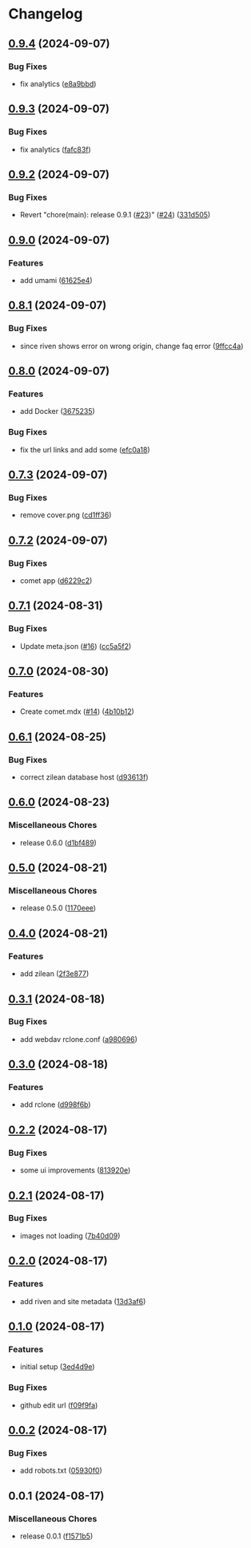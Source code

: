 # Changelog

## [0.9.4](https://github.com/debrid/wiki/compare/v0.9.3...v0.9.4) (2024-09-07)


### Bug Fixes

* fix analytics ([e8a9bbd](https://github.com/debrid/wiki/commit/e8a9bbdfe69144cfd044584f808d2627b6682bf4))

## [0.9.3](https://github.com/debrid/wiki/compare/v0.9.2...v0.9.3) (2024-09-07)


### Bug Fixes

* fix analytics ([fafc83f](https://github.com/debrid/wiki/commit/fafc83f06ace86bad3feeccf7e1c4a4178501113))

## [0.9.2](https://github.com/debrid/wiki/compare/v0.9.1...v0.9.2) (2024-09-07)


### Bug Fixes

* Revert "chore(main): release 0.9.1 ([#23](https://github.com/debrid/wiki/issues/23))" ([#24](https://github.com/debrid/wiki/issues/24)) ([331d505](https://github.com/debrid/wiki/commit/331d505c5efe413106bd3bb2f75c8c7e9a5be6b8))

## [0.9.0](https://github.com/debrid/wiki/compare/v0.8.1...v0.9.0) (2024-09-07)


### Features

* add umami ([61625e4](https://github.com/debrid/wiki/commit/61625e43260df03d46cdba2f2b2c19bbc12ab981))

## [0.8.1](https://github.com/debrid/wiki/compare/v0.8.0...v0.8.1) (2024-09-07)


### Bug Fixes

* since riven shows error on wrong origin, change faq error ([9ffcc4a](https://github.com/debrid/wiki/commit/9ffcc4aa4efde51c357c3ea919cfc4b920576084))

## [0.8.0](https://github.com/debrid/wiki/compare/v0.7.3...v0.8.0) (2024-09-07)


### Features

* add Docker ([3675235](https://github.com/debrid/wiki/commit/36752352f772fb41d7a56f7db09219ac9d013e45))


### Bug Fixes

* fix the url links and add some ([efc0a18](https://github.com/debrid/wiki/commit/efc0a18dca0af63c11297f8c5cbda8a8085cd1c4))

## [0.7.3](https://github.com/debrid/wiki/compare/v0.7.2...v0.7.3) (2024-09-07)


### Bug Fixes

* remove cover.png ([cd1ff36](https://github.com/debrid/wiki/commit/cd1ff3631b09dfeb1b95f5208835180c703c5949))

## [0.7.2](https://github.com/debrid/wiki/compare/v0.7.1...v0.7.2) (2024-09-07)


### Bug Fixes

* comet app ([d6229c2](https://github.com/debrid/wiki/commit/d6229c2ade82b9f2a5313a08dcd0ec0308d6bcd1))

## [0.7.1](https://github.com/debrid/wiki/compare/v0.7.0...v0.7.1) (2024-08-31)


### Bug Fixes

* Update meta.json ([#16](https://github.com/debrid/wiki/issues/16)) ([cc5a5f2](https://github.com/debrid/wiki/commit/cc5a5f2405ff76cae96e9fbd893974c3a109ca12))

## [0.7.0](https://github.com/debrid/wiki/compare/v0.6.1...v0.7.0) (2024-08-30)


### Features

* Create comet.mdx ([#14](https://github.com/debrid/wiki/issues/14)) ([4b10b12](https://github.com/debrid/wiki/commit/4b10b1256598f454361afc612f370239e32ebdf3))

## [0.6.1](https://github.com/debrid/wiki/compare/v0.6.0...v0.6.1) (2024-08-25)


### Bug Fixes

* correct zilean database host ([d93613f](https://github.com/debrid/wiki/commit/d93613fe34e0b96a03368f559fabe06de3e05511))

## [0.6.0](https://github.com/debrid/wiki/compare/v0.5.0...v0.6.0) (2024-08-23)


### Miscellaneous Chores

* release 0.6.0 ([d1bf489](https://github.com/debrid/wiki/commit/d1bf4890cdfcdcfba8bedf54d671b64f63db195b))

## [0.5.0](https://github.com/debrid/wiki/compare/v0.4.0...v0.5.0) (2024-08-21)


### Miscellaneous Chores

* release 0.5.0 ([1170eee](https://github.com/debrid/wiki/commit/1170eee20fc467de331a8e8c59fd2b0d743023c0))

## [0.4.0](https://github.com/debrid/wiki/compare/v0.3.1...v0.4.0) (2024-08-21)


### Features

* add zilean ([2f3e877](https://github.com/debrid/wiki/commit/2f3e877196426822aa8e300f3e887706297c25b2))

## [0.3.1](https://github.com/debrid/wiki/compare/v0.3.0...v0.3.1) (2024-08-18)


### Bug Fixes

* add webdav rclone.conf ([a980696](https://github.com/debrid/wiki/commit/a980696d7fb80da25c2249ab3a798c9dff9b5124))

## [0.3.0](https://github.com/debrid/wiki/compare/v0.2.2...v0.3.0) (2024-08-18)


### Features

* add rclone ([d998f6b](https://github.com/debrid/wiki/commit/d998f6b988f6693d205fe4bdac670896d425a309))

## [0.2.2](https://github.com/debrid/wiki/compare/v0.2.1...v0.2.2) (2024-08-17)


### Bug Fixes

* some ui improvements ([813920e](https://github.com/debrid/wiki/commit/813920eea84559613827f2ca747a7c0c7576debd))

## [0.2.1](https://github.com/debrid/wiki/compare/v0.2.0...v0.2.1) (2024-08-17)


### Bug Fixes

* images not loading ([7b40d09](https://github.com/debrid/wiki/commit/7b40d09a45a34cc62d297ce611d5376ed0f996d4))

## [0.2.0](https://github.com/debrid/wiki/compare/v0.1.0...v0.2.0) (2024-08-17)


### Features

* add riven and site metadata ([13d3af6](https://github.com/debrid/wiki/commit/13d3af675209ec241db790015edbaf2f7603e66d))

## [0.1.0](https://github.com/debrid/wiki/compare/v0.0.2...v0.1.0) (2024-08-17)


### Features

* initial setup ([3ed4d9e](https://github.com/debrid/wiki/commit/3ed4d9e1edf0b1066c89ead4fdfdd59397596c6c))


### Bug Fixes

* github edit url ([f09f9fa](https://github.com/debrid/wiki/commit/f09f9fa2948baf61ff57d208cd12830bfdf1abf5))

## [0.0.2](https://github.com/debrid/wiki/compare/v0.0.1...v0.0.2) (2024-08-17)


### Bug Fixes

* add robots.txt ([05930f0](https://github.com/debrid/wiki/commit/05930f07672ed61462f6a86d85cc3113cba75afb))

## 0.0.1 (2024-08-17)


### Miscellaneous Chores

* release 0.0.1 ([f1571b5](https://github.com/debrid/wiki/commit/f1571b55c8d10b4c97bf39f21c8ed6d7c8373682))
